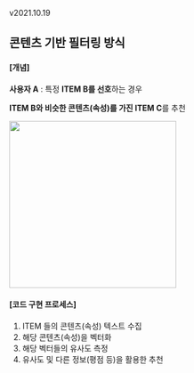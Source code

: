v2021.10.19

## 콘텐츠 기반 필터링 방식



#### [개념]

**사용자 A** : 특정 **ITEM B를 선호**하는 경우 

**ITEM B와 비슷한 콘텐츠(속성)를 가진 ITEM C**를 추천  


<img src="https://user-images.githubusercontent.com/75558808/137829153-39ceea98-f104-40f7-9b65-5ee7232ef042.png"  width="300" height="300"/>



#### [코드 구현 프로세스]

1. ITEM 들의 콘텐츠(속성) 텍스트 수집
2. 해당 콘텐츠(속성)을 벡터화
3. 해당 벡터들의 유사도 측정
4. 유사도 및 다른 정보(평점 등)을 활용한 추천

